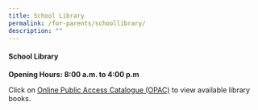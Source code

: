 ```yaml
---
title: School Library
permalink: /for-parents/schoollibrary/
description: ""
---
```

#### School Library


**Opening Hours: 8:00 a.m. to 4:00 p.m** <br>


Click on [Online Public Access Catalogue (OPAC)](https://schoolibrary.moe.edu.sg/jurongwestpri/cgi-bin/spydus.exe/MSGTRN/WPAC/HOME) to view available library books.